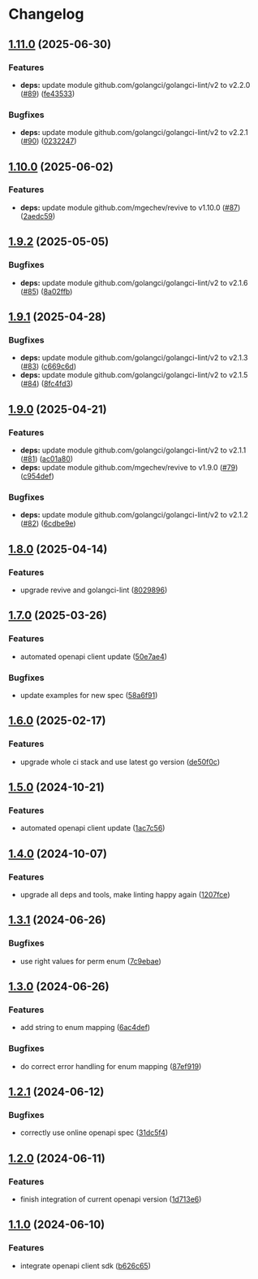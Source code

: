 # Changelog

## [1.11.0](https://github.com/kleister/kleister-go/compare/v1.10.0...v1.11.0) (2025-06-30)


### Features

* **deps:** update module github.com/golangci/golangci-lint/v2 to v2.2.0 ([#89](https://github.com/kleister/kleister-go/issues/89)) ([fe43533](https://github.com/kleister/kleister-go/commit/fe43533c8f338a4226e00488dc1e681a40fb78fe))


### Bugfixes

* **deps:** update module github.com/golangci/golangci-lint/v2 to v2.2.1 ([#90](https://github.com/kleister/kleister-go/issues/90)) ([0232247](https://github.com/kleister/kleister-go/commit/023224797e92cd47323e6f2083e7e9c1013e1bf0))

## [1.10.0](https://github.com/kleister/kleister-go/compare/v1.9.2...v1.10.0) (2025-06-02)


### Features

* **deps:** update module github.com/mgechev/revive to v1.10.0 ([#87](https://github.com/kleister/kleister-go/issues/87)) ([2aedc59](https://github.com/kleister/kleister-go/commit/2aedc596e59e97174b51af0d2d6cee167d8412be))

## [1.9.2](https://github.com/kleister/kleister-go/compare/v1.9.1...v1.9.2) (2025-05-05)


### Bugfixes

* **deps:** update module github.com/golangci/golangci-lint/v2 to v2.1.6 ([#85](https://github.com/kleister/kleister-go/issues/85)) ([8a02ffb](https://github.com/kleister/kleister-go/commit/8a02ffbf77cc480e259218a6c8d1221ad5bfb7ff))

## [1.9.1](https://github.com/kleister/kleister-go/compare/v1.9.0...v1.9.1) (2025-04-28)


### Bugfixes

* **deps:** update module github.com/golangci/golangci-lint/v2 to v2.1.3 ([#83](https://github.com/kleister/kleister-go/issues/83)) ([c669c6d](https://github.com/kleister/kleister-go/commit/c669c6d0cfa382f298e72d9e96e90035289a39fa))
* **deps:** update module github.com/golangci/golangci-lint/v2 to v2.1.5 ([#84](https://github.com/kleister/kleister-go/issues/84)) ([8fc4fd3](https://github.com/kleister/kleister-go/commit/8fc4fd36dd46c8267d2213c044d252f0721bacf7))

## [1.9.0](https://github.com/kleister/kleister-go/compare/v1.8.0...v1.9.0) (2025-04-21)


### Features

* **deps:** update module github.com/golangci/golangci-lint/v2 to v2.1.1 ([#81](https://github.com/kleister/kleister-go/issues/81)) ([ac01a80](https://github.com/kleister/kleister-go/commit/ac01a80b78686a02ab3a01dd4b651e76caf7dcd0))
* **deps:** update module github.com/mgechev/revive to v1.9.0 ([#79](https://github.com/kleister/kleister-go/issues/79)) ([c954def](https://github.com/kleister/kleister-go/commit/c954defc14c71aa1afaa04841569cfe4d2c0e8b0))


### Bugfixes

* **deps:** update module github.com/golangci/golangci-lint/v2 to v2.1.2 ([#82](https://github.com/kleister/kleister-go/issues/82)) ([6cdbe9e](https://github.com/kleister/kleister-go/commit/6cdbe9eb67bcb0b500227a4627d0bb7b0a5c6043))

## [1.8.0](https://github.com/kleister/kleister-go/compare/v1.7.0...v1.8.0) (2025-04-14)


### Features

* upgrade revive and golangci-lint ([8029896](https://github.com/kleister/kleister-go/commit/8029896b3ec366a0f61b19433c77ebe5a1b5667e))

## [1.7.0](https://github.com/kleister/kleister-go/compare/v1.6.0...v1.7.0) (2025-03-26)


### Features

* automated openapi client update ([50e7ae4](https://github.com/kleister/kleister-go/commit/50e7ae47804187c91d04b6ac0fe53ec98e87bfc0))


### Bugfixes

* update examples for new spec ([58a6f91](https://github.com/kleister/kleister-go/commit/58a6f9142289100f3d69152b64b8054a17a00be0))

## [1.6.0](https://github.com/kleister/kleister-go/compare/v1.5.0...v1.6.0) (2025-02-17)


### Features

* upgrade whole ci stack and use latest go version ([de50f0c](https://github.com/kleister/kleister-go/commit/de50f0c88bac156c0eeb329c76a68499125ff468))

## [1.5.0](https://github.com/kleister/kleister-go/compare/v1.4.0...v1.5.0) (2024-10-21)


### Features

* automated openapi client update ([1ac7c56](https://github.com/kleister/kleister-go/commit/1ac7c568ad9c4db52e08bc26741348f7f6797f75))

## [1.4.0](https://github.com/kleister/kleister-go/compare/v1.3.1...v1.4.0) (2024-10-07)


### Features

* upgrade all deps and tools, make linting happy again ([1207fce](https://github.com/kleister/kleister-go/commit/1207fce78fa47a19ae89a4d026ab70d0c8d6d84b))

## [1.3.1](https://github.com/kleister/kleister-go/compare/v1.3.0...v1.3.1) (2024-06-26)


### Bugfixes

* use right values for perm enum ([7c9ebae](https://github.com/kleister/kleister-go/commit/7c9ebaefbe14fc0d3ded3b4704dd897569b6fe80))

## [1.3.0](https://github.com/kleister/kleister-go/compare/v1.2.1...v1.3.0) (2024-06-26)


### Features

* add string to enum mapping ([6ac4def](https://github.com/kleister/kleister-go/commit/6ac4defc8009dfe14e623fb86b6d0a0922d2acdc))


### Bugfixes

* do correct error handling for enum mapping ([87ef919](https://github.com/kleister/kleister-go/commit/87ef919d7fa2719f7b7bd21fe3ae7e168dc36d44))

## [1.2.1](https://github.com/kleister/kleister-go/compare/v1.2.0...v1.2.1) (2024-06-12)


### Bugfixes

* correctly use online openapi spec ([31dc5f4](https://github.com/kleister/kleister-go/commit/31dc5f462aa17fbe8ea210a6bc9b750e18730924))

## [1.2.0](https://github.com/kleister/kleister-go/compare/v1.1.0...v1.2.0) (2024-06-11)


### Features

* finish integration of current openapi version ([1d713e6](https://github.com/kleister/kleister-go/commit/1d713e6eeec0228b725b918795aff034e6ac6d23))

## [1.1.0](https://github.com/kleister/kleister-go/compare/v1.0.0...v1.1.0) (2024-06-10)


### Features

* integrate openapi client sdk ([b626c65](https://github.com/kleister/kleister-go/commit/b626c65148de01222bceb7c76ddb7837a06989e5))
